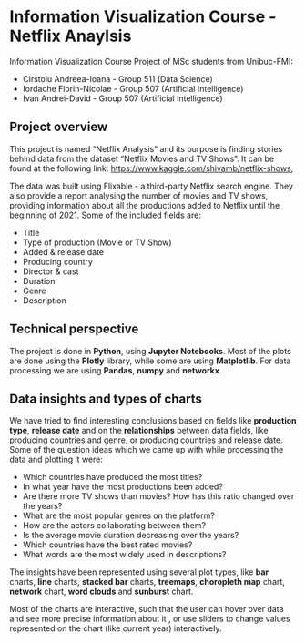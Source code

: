 # Information Visualization Course - Netflix Anaylsis

Information Visualization Course Project of MSc students from Unibuc-FMI:

- Cirstoiu Andreea-Ioana - Group 511 (Data Science)
- Iordache Florin-Nicolae - Group 507 (Artificial Intelligence)
- Ivan Andrei-David - Group 507 (Artificial Intelligence)

## Project overview

This project is named “Netflix Analysis” and its purpose is finding stories behind data from the dataset “Netflix Movies and TV Shows”. It can be found at the following link: https://www.kaggle.com/shivamb/netflix-shows,

The data was built using Flixable - a third-party Netflix search engine. They also provide a report analysing the number of movies and TV shows, providing information about all the productions added to Netflix until the beginning of 2021. Some of the included fields are:

- Title
- Type of production (Movie or TV Show)
- Added & release date
- Producing country
- Director & cast
- Duration
- Genre
- Description

## Technical perspective

The project is done in **Python**, using **Jupyter Notebooks**. Most of the plots are done using the **Plotly** library, while some are using **Matplotlib**. For data processing we are using **Pandas**, **numpy** and **networkx**.

## Data insights and types of charts

We have tried to find interesting conclusions based on fields like **production type**, **release date** and on the **relationships** between data fields, like producing countries and genre, or producing countries and release date.
Some of the question ideas which we came up with while processing the data and plotting it were:

- Which countries have produced the most titles?
- In what year have the most productions been added?
- Are there more TV shows than movies? How has this ratio changed over the years?
- What are the most popular genres on the platform?
- How are the actors collaborating between them?
- Is the average movie duration decreasing over the years?
- Which countries have the best rated movies?
- What words are the most widely used in descriptions?

The insights have been represented using several plot types, like **bar** charts, **line** charts, **stacked bar** charts, **treemaps**, **choropleth map** chart, **network** chart, **word clouds** and **sunburst** chart.

Most of the charts are interactive, such that the user can hover over data and see more precise information about it , or use sliders to change values represented on the chart (like current year) interactively.
